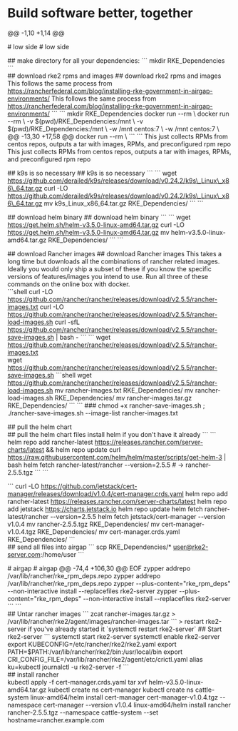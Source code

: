 # Build software better, together

 @@ -1,10 +1,14 @@  
  
 \# low side \# low side  
  
 \#\# make directory for all your dependencies: \`\`\` mkdir RKE\_Dependencies \`\`\`  
 \#\# download rke2 rpms and images \#\# download rke2 rpms and images This follows the same process from https://rancherfederal.com/blog/installing-rke-government-in-airgap-environments/ This follows the same process from https://rancherfederal.com/blog/installing-rke-government-in-airgap-environments/ \`\`\` \`\`\` mkdir RKE\_Dependencies docker run --rm \ docker run --rm \ -v $\(pwd\)/RKE\_Dependencies:/mnt \ -v $\(pwd\)/RKE\_Dependencies:/mnt \ -w /mnt centos:7 \ -w /mnt centos:7 \ @@ -13,30 +17,58 @@ docker run --rm \ \`\`\` \`\`\` This just collects RPMs from centos repos, outputs a tar with images, RPMs, and preconfigured rpm repo This just collects RPMs from centos repos, outputs a tar with images, RPMs, and preconfigured rpm repo  
  
  
 \#\# k9s is so necessary \#\# k9s is so necessary \`\`\` \`\`\` wget https://github.com/derailed/k9s/releases/download/v0.24.2/k9s\_Linux\_x86\_64.tar.gz curl -LO https://github.com/derailed/k9s/releases/download/v0.24.2/k9s\_Linux\_x86\_64.tar.gz mv k9s\_Linux\_x86\_64.tar.gz RKE\_Dependencies/ \`\`\` \`\`\`  
  
 \#\# download helm binary \#\# download helm binary \`\`\` \`\`\` wget https://get.helm.sh/helm-v3.5.0-linux-amd64.tar.gz curl -LO https://get.helm.sh/helm-v3.5.0-linux-amd64.tar.gz mv helm-v3.5.0-linux-amd64.tar.gz RKE\_Dependencies/ \`\`\` \`\`\`  
  
 \#\# download Rancher images \#\# download Rancher images This takes a long time but downloads all the combinations of rancher related images. Ideally you would only ship a subset of these if you know the specific versions of features/images you intend to use. Run all three of these commands on the online box with docker.  
 \`\`\`shell curl -LO https://github.com/rancher/rancher/releases/download/v2.5.5/rancher-images.txt curl -LO https://github.com/rancher/rancher/releases/download/v2.5.5/rancher-load-images.sh curl -sfL https://github.com/rancher/rancher/releases/download/v2.5.5/rancher-save-images.sh \| bash - \`\`\` \`\`\` wget https://github.com/rancher/rancher/releases/download/v2.5.5/rancher-images.txt  
 wget https://github.com/rancher/rancher/releases/download/v2.5.5/rancher-save-images.sh \`\`\`shell wget https://github.com/rancher/rancher/releases/download/v2.5.5/rancher-load-images.sh mv rancher-images.txt RKE\_Dependencies/ mv rancher-load-images.sh RKE\_Dependencies/ mv rancher-images.tar.gz RKE\_Dependencies/ \`\`\` \`\`\` \#\#\# chmod +x rancher-save-images.sh ; ./rancher-save-images.sh --image-list rancher-images.txt  
  
 \#\# pull the helm chart  
 \#\# pull the helm chart files install helm if you don't have it already \`\`\` \`\`\` helm repo add rancher-latest https://releases.rancher.com/server-charts/latest && helm repo update curl https://raw.githubusercontent.com/helm/helm/master/scripts/get-helm-3 \| bash helm fetch rancher-latest/rancher --version=2.5.5 \# -&gt; rancher-2.5.5.tgz \`\`\` \`\`\`  
  
 \`\`\` curl -LO https://github.com/jetstack/cert-manager/releases/download/v1.0.4/cert-manager.crds.yaml helm repo add rancher-latest https://releases.rancher.com/server-charts/latest helm repo add jetstack https://charts.jetstack.io helm repo update helm fetch rancher-latest/rancher --version=2.5.5 helm fetch jetstack/cert-manager --version v1.0.4 mv rancher-2.5.5.tgz RKE\_Dependencies/ mv cert-manager-v1.0.4.tgz RKE\_Dependencies/ mv cert-manager.crds.yaml RKE\_Dependencies/ \`\`\`  
 \#\# send all files into airgap \`\`\` scp RKE\_Dependencies/\* user@rke2-server.com:/home/user \`\`\`  
  
  
  
 \# airgap \# airgap @@ -74,4 +106,30 @@ EOF zypper addrepo /var/lib/rancher/rke\_rpm\_deps.repo zypper addrepo /var/lib/rancher/rke\_rpm\_deps.repo zypper --plus-content="rke\_rpm\_deps" --non-interactive install --replacefiles rke2-server zypper --plus-content="rke\_rpm\_deps" --non-interactive install --replacefiles rke2-server \`\`\`  \`\`\`  
 \#\# Untar rancher images \`\`\` zcat rancher-images.tar.gz &gt; /var/lib/rancher/rke2/agent/images/rancher-images.tar \`\`\` &gt; restart rke2-server if you've already started it \`systemctl restart rke2-server\` \#\# Start rke2-server \`\`\` systemctl start rke2-server systemctl enable rke2-server export KUBECONFIG=/etc/rancher/rke2/rke2.yaml export PATH=$PATH:/var/lib/rancher/rke2/bin:/usr/local/bin export CRI\_CONFIG\_FILE=/var/lib/rancher/rke2/agent/etc/crictl.yaml alias ku=kubectl journalctl -u rke2-server -f \`\`\`  
 \#\# install rancher  
 kubectl apply -f cert-manager.crds.yaml tar xvf helm-v3.5.0-linux-amd64.tar.gz kubectl create ns cert-manager kubectl create ns cattle-system linux-amd64/helm install cert-manager cert-manager-v1.0.4.tgz --namespace cert-manager --version v1.0.4 linux-amd64/helm install rancher rancher-2.5.5.tgz --namespace cattle-system --set hostname=rancher.example.com 

